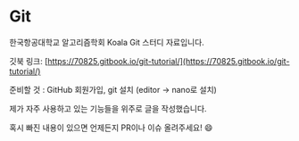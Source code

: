 # Git

한국항공대학교 알고리즘학회 Koala Git 스터디 자료입니다.

깃북 링크: [https://70825.gitbook.io/git-tutorial/](https://70825.gitbook.io/git-tutorial/)



준비할 것 : GitHub 회원가입, git 설치 (editor -> nano로 설치)



제가 자주 사용하고 있는 기능들을 위주로 글을 작성했습니다.

혹시 빠진 내용이 있으면 언제든지 PR이나 이슈 올려주세요! 😄
